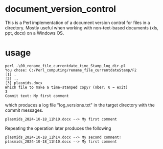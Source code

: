 # document_version_control
This is a Perl implementation of a document version control for files in a directory.
Mostly useful when working with non-text-based documents (xls, ppt, docx) on a Windows OS.

# usage
 ```
 perl .\00_rename_file_currentdate_time_Stamp_log_dir.pl
You chose: C:/Perl_computing/rename_file_currentdateStamp/F2
[1] .
[2] ..
[3] plasmids.docx
Which file to make a time-stamped copy? (nber; 0 = exit)
3
Commit text: My first comment
```
which produces a log file "log_versions.txt" in the target directory with the commit messages.
```
plasmids_2024-10-18_11h10.docx --> My first comment
```
Repeating the operation later produces the following

```
plasmids_2024-10-18_11h14.docx --> My second comment!
plasmids_2024-10-18_11h10.docx --> My first comment
```

